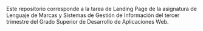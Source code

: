 Este repositorio corresponde a la tarea de Landing Page de la asignatura de Lenguaje de Marcas y Sistemas de Gestión de Información del tercer trimestre del Grado Superior de Desarrollo de Aplicaciones Web. 
